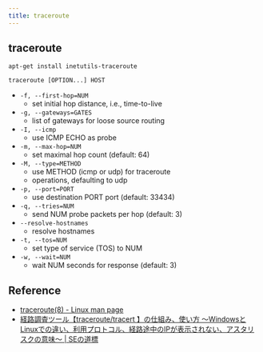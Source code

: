 ```yaml
---
title: traceroute
---
```


## traceroute

```
apt-get install inetutils-traceroute
```

```
traceroute [OPTION...] HOST
```

* `-f, --first-hop=NUM`
    * set initial hop distance, i.e., time-to-live
* `-g, --gateways=GATES`
    * list of gateways for loose source routing
* `-I, --icmp`
    * use ICMP ECHO as probe
* `-m, --max-hop=NUM`
    * set maximal hop count (default: 64)
* `-M, --type=METHOD`
    * use METHOD (icmp or udp) for traceroute
    * operations, defaulting to udp
* `-p, --port=PORT`
    * use destination PORT port (default: 33434)
* `-q, --tries=NUM`
    * send NUM probe packets per hop (default: 3)
* `--resolve-hostnames`
    * resolve hostnames
* `-t, --tos=NUM`
    * set type of service (TOS) to NUM
* `-w, --wait=NUM`
    * wait NUM seconds for response (default: 3)

## Reference
* [traceroute(8) - Linux man page](https://linux.die.net/man/8/traceroute)
* [経路調査ツール【traceroute/tracert 】の仕組み、使い方 〜WindowsとLinuxでの違い、利用プロトコル、経路途中のIPが表示されない、アスタリスクの意味〜 | SEの道標](http://milestone-of-se.nesuke.com/nw-basic/ip/traceroute/)
